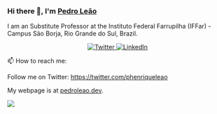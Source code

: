 ### Hi there 👋, I'm [Pedro Leão](https://pedroleao.dev/)
I am an Substitute Professor at the Instituto Federal Farrupilha (IFFar) - Campus São Borja, Rio Grande do Sul, Brazil.

<p align="center">
	<a href="https://twitter.com/phenriqueleao">
    <img src="https://img.shields.io/badge/Twitter--_.svg?style=social&logo=Twitter" alt="Twitter">
  </a>
  <a href="https://www.linkedin.com/in/pedroh-leao/">
    <img src="https://img.shields.io/badge/LinkedIn--_.svg?style=social&logo=linkedin" alt="LinkedIn">
  </a>
</p>

📫 How to reach me:

Follow me on Twitter: https://twitter.com/phenriqueleao

My webpage is at [pedroleao.dev](https://pedroleao.dev/).

<!--
**phenriqueleao/phenriqueleao** is a ✨ _special_ ✨ repository because its `README.md` (this file) appears on your GitHub profile.

Here are some ideas to get you started:

- 🔭 I’m currently working on ...
- 🌱 I’m currently learning ...
- 👯 I’m looking to collaborate on ...
- 🤔 I’m looking for help with ...
- 💬 Ask me about ...
- 📫 How to reach me: ...
- 😄 Pronouns: ...
- ⚡ Fun fact: ...
-->

![](https://komarev.com/ghpvc/?username=phenriqueleao&label=PROFILE+VIEWS)

